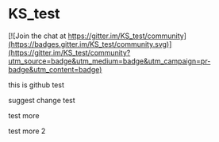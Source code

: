 # KS_test

[![Join the chat at https://gitter.im/KS_test/community](https://badges.gitter.im/KS_test/community.svg)](https://gitter.im/KS_test/community?utm_source=badge&utm_medium=badge&utm_campaign=pr-badge&utm_content=badge)

this is github test

suggest change test

test more

test more 2
